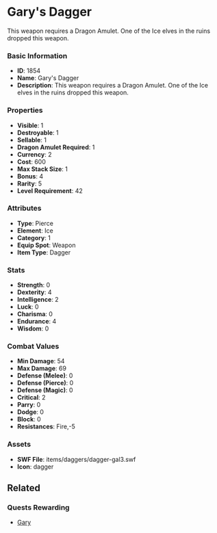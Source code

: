 # Gary's Dagger

This weapon requires a Dragon Amulet. One of the Ice elves in the ruins dropped this weapon. 

### Basic Information

- **ID**: 1854
- **Name**: Gary&#039;s Dagger
- **Description**: This weapon requires a Dragon Amulet. One of the Ice elves in the ruins dropped this weapon. 

### Properties

- **Visible**: 1
- **Destroyable**: 1
- **Sellable**: 1
- **Dragon Amulet Required**: 1
- **Currency**: 2
- **Cost**: 600
- **Max Stack Size**: 1
- **Bonus**: 4
- **Rarity**: 5
- **Level Requirement**: 42

### Attributes

- **Type**: Pierce
- **Element**: Ice
- **Category**: 1
- **Equip Spot**: Weapon
- **Item Type**: Dagger

### Stats

- **Strength**: 0
- **Dexterity**: 4
- **Intelligence**: 2
- **Luck**: 0
- **Charisma**: 0
- **Endurance**: 4
- **Wisdom**: 0

### Combat Values

- **Min Damage**: 54
- **Max Damage**: 69
- **Defense (Melee)**: 0
- **Defense (Pierce)**: 0
- **Defense (Magic)**: 0
- **Critical**: 2
- **Parry**: 0
- **Dodge**: 0
- **Block**: 0
- **Resistances**: Fire,-5

### Assets

- **SWF File**: items/daggers/dagger-gal3.swf
- **Icon**: dagger

## Related

### Quests Rewarding

- [Gary](../quests/269-gary.md)


